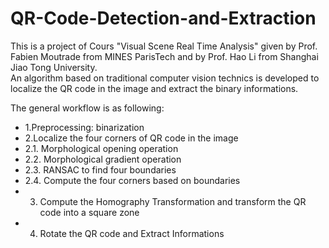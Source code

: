 # QR-Code-Detection-and-Extraction  

This is a project of Cours "Visual Scene Real Time Analysis" given by Prof. Fabien Moutrade from MINES ParisTech and by Prof. Hao Li from Shanghai Jiao Tong University.  
An algorithm based on traditional computer vision technics is developed to localize the QR code in the image and extract the binary informations.  

The general workflow is as following:    
- 1.Preprocessing: binarization  
- 2.Localize the four corners of QR code in the image  
- 2.1. Morphological opening operation  
- 2.2. Morphological gradient operation  
- 2.3. RANSAC to find four boundaries  
- 2.4. Compute the four corners based on boundaries  
- 3. Compute the Homography Transformation and transform the QR code into a square zone  
- 4. Rotate the QR code and Extract Informations  


